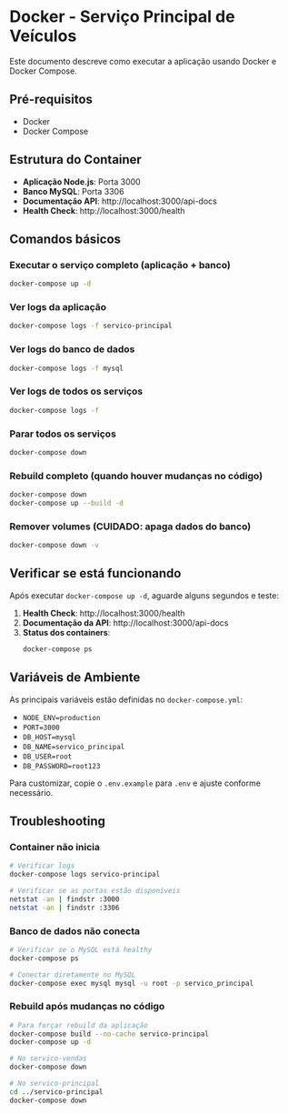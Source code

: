 # Docker - Serviço Principal de Veículos

Este documento descreve como executar a aplicação usando Docker e Docker Compose.

## Pré-requisitos

- Docker
- Docker Compose

## Estrutura do Container

- **Aplicação Node.js**: Porta 3000
- **Banco MySQL**: Porta 3306
- **Documentação API**: http://localhost:3000/api-docs
- **Health Check**: http://localhost:3000/health

## Comandos básicos

### Executar o serviço completo (aplicação + banco)
```bash
docker-compose up -d
```

### Ver logs da aplicação
```bash
docker-compose logs -f servico-principal
```

### Ver logs do banco de dados
```bash
docker-compose logs -f mysql
```

### Ver logs de todos os serviços
```bash
docker-compose logs -f
```

### Parar todos os serviços
```bash
docker-compose down
```

### Rebuild completo (quando houver mudanças no código)
```bash
docker-compose down
docker-compose up --build -d
```

### Remover volumes (CUIDADO: apaga dados do banco)
```bash
docker-compose down -v
```

## Verificar se está funcionando

Após executar `docker-compose up -d`, aguarde alguns segundos e teste:

1. **Health Check**: http://localhost:3000/health
2. **Documentação da API**: http://localhost:3000/api-docs
3. **Status dos containers**:
   ```bash
   docker-compose ps
   ```

## Variáveis de Ambiente

As principais variáveis estão definidas no `docker-compose.yml`:

- `NODE_ENV=production`
- `PORT=3000`
- `DB_HOST=mysql`
- `DB_NAME=servico_principal`
- `DB_USER=root`
- `DB_PASSWORD=root123`

Para customizar, copie o `.env.example` para `.env` e ajuste conforme necessário.

## Troubleshooting

### Container não inicia
```bash
# Verificar logs
docker-compose logs servico-principal

# Verificar se as portas estão disponíveis
netstat -an | findstr :3000
netstat -an | findstr :3306
```

### Banco de dados não conecta
```bash
# Verificar se o MySQL está healthy
docker-compose ps

# Conectar diretamente no MySQL
docker-compose exec mysql mysql -u root -p servico_principal
```

### Rebuild após mudanças no código
```bash
# Para forçar rebuild da aplicação
docker-compose build --no-cache servico-principal
docker-compose up -d
```
```bash
# No servico-vendas
docker-compose down

# No servico-principal
cd ../servico-principal
docker-compose down
```
